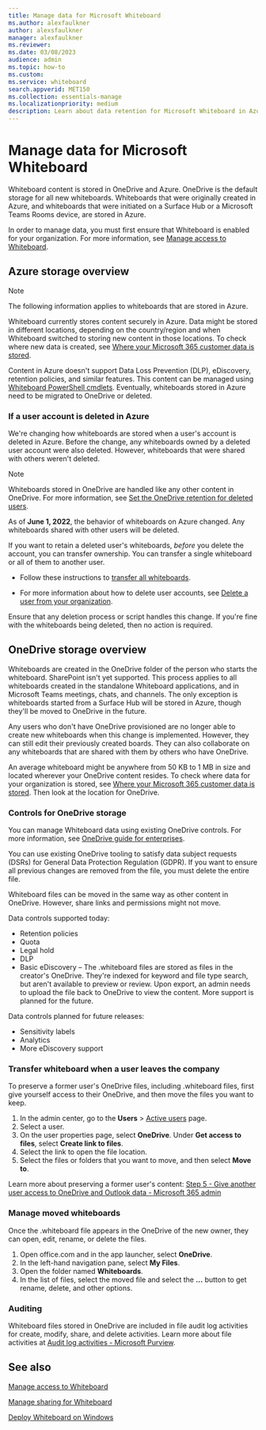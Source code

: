 ```yaml
---
title: Manage data for Microsoft Whiteboard
ms.author: alexfaulkner
author: alexsfaulkner
manager: alexfaulkner
ms.reviewer:
ms.date: 03/08/2023
audience: admin
ms.topic: how-to
ms.custom:
ms.service: whiteboard
search.appverid: MET150
ms.collection: essentials-manage
ms.localizationpriority: medium
description: Learn about data retention for Microsoft Whiteboard in Azure and OneDrive.
---
```


# Manage data for Microsoft Whiteboard

Whiteboard content is stored in OneDrive and Azure. OneDrive is the default storage for all new whiteboards. Whiteboards that were originally created in Azure, and whiteboards that were initiated on a Surface Hub or a Microsoft Teams Rooms device, are stored in Azure.

In order to manage data, you must first ensure that Whiteboard is enabled for your organization. For more information, see [Manage access to Whiteboard](manage-whiteboard-access-organizations.md).

## Azure storage overview

> [!NOTE]
> The following information applies to whiteboards that are stored in Azure.

Whiteboard currently stores content securely in Azure. Data might be stored in different locations, depending on the country/region and when Whiteboard switched to storing new content in those locations. To check where new data is created, see [Where your Microsoft 365 customer data is stored](/microsoft-365/enterprise/o365-data-locations).

Content in Azure doesn't support Data Loss Prevention (DLP), eDiscovery, retention policies, and similar features. This content can be managed using [Whiteboard PowerShell cmdlets](/powershell/module/whiteboardadmin/). Eventually, whiteboards stored in Azure need to be migrated to OneDrive or deleted.

### If a user account is deleted in Azure

We're changing how whiteboards are stored when a user's account is deleted in Azure. Before the change, any whiteboards owned by a deleted user account were also deleted. However, whiteboards that were shared with others weren't deleted.

> [!NOTE]
> Whiteboards stored in OneDrive are handled like any other content in OneDrive. For more information, see [Set the OneDrive retention for deleted users](/onedrive/set-retention).

As of **June 1, 2022**, the behavior of whiteboards on Azure changed. Any whiteboards shared with other users will be deleted.

If you want to retain a deleted user's whiteboards, *before* you delete the account, you can transfer ownership. You can transfer a single whiteboard or all of them to another user.

- Follow these instructions to [transfer all whiteboards](/powershell/module/whiteboardadmin/invoke-transferallwhiteboards).

- For more information about how to delete user accounts, see [Delete a user from your organization](/microsoft-365/admin/add-users/delete-a-user).

Ensure that any deletion process or script handles this change. If you're fine with the whiteboards being deleted, then no action is required.

## OneDrive storage overview

Whiteboards are created in the OneDrive folder of the person who starts the whiteboard. SharePoint isn't yet supported. This process applies to all whiteboards created in the standalone Whiteboard applications, and in Microsoft Teams meetings, chats, and channels. The only exception is whiteboards started from a Surface Hub will be stored in Azure, though they'll be moved to OneDrive in the future.

Any users who don't have OneDrive provisioned are no longer able to create new whiteboards when this change is implemented. However, they can still edit their previously created boards. They can also collaborate on any whiteboards that are shared with them by others who have OneDrive.

An average whiteboard might be anywhere from 50 KB to 1 MB in size and located wherever your OneDrive content resides. To check where data for your organization is stored, see [Where your Microsoft 365 customer data is stored](/microsoft-365/enterprise/o365-data-locations). Then look at the location for OneDrive.

### Controls for OneDrive storage

You can manage Whiteboard data using existing OneDrive controls. For more information, see [OneDrive guide for enterprises](/onedrive/plan-onedrive-enterprise).

You can use existing OneDrive tooling to satisfy data subject requests (DSRs) for General Data Protection Regulation (GDPR). If you want to ensure all previous changes are removed from the file, you must delete the entire file.

Whiteboard files can be moved in the same way as other content in OneDrive. However, share links and permissions might not move.

Data controls supported today:

- Retention policies
- Quota
- Legal hold
- DLP
- Basic eDiscovery – The .whiteboard files are stored as files in the creator's OneDrive. They're indexed for keyword and file type search, but aren't available to preview or review. Upon export, an admin needs to upload the file back to OneDrive to view the content. More support is planned for the future.

Data controls planned for future releases:

- Sensitivity labels
- Analytics
- More eDiscovery support

### Transfer whiteboard when a user leaves the company

To preserve a former user's OneDrive files, including .whiteboard files, first give yourself access to their OneDrive, and then move the files you want to keep.

1. In the admin center, go to the **Users** \> [Active users](https://go.microsoft.com/fwlink/p/?linkid=834822) page.
2. Select a user.
3. On the user properties page, select **OneDrive**. Under **Get access to files**, select **Create link to files**.
4. Select the link to open the file location.
5. Select the files or folders that you want to move, and then select **Move to**.

Learn more about preserving a former user's content: [Step 5 - Give another user access to OneDrive and Outlook data - Microsoft 365 admin](/admin/add-users/remove-former-employee-step-5)

### Manage moved whiteboards

Once the .whiteboard file appears in the OneDrive of the new owner, they can open, edit, rename, or delete the files.

1. Open office.com and in the app launcher, select **OneDrive**.
2. In the left-hand navigation pane, select **My Files**.
3. Open the folder named **Whiteboards**.
4. In the list of files, select the moved file and select the **...** button to get rename, delete, and other options.

### Auditing

Whiteboard files stored in OneDrive are included in file audit log activities for create, modify, share, and delete activities. Learn more about file activities at [Audit log activities - Microsoft Purview](/microsoft-365/compliance/audit-log-activities?view=o365-worldwide#file-and-page-activities&preserve-view=true).

## See also

[Manage access to Whiteboard](manage-whiteboard-access-organizations.md)

[Manage sharing for Whiteboard](manage-sharing-organizations.md)

[Deploy Whiteboard on Windows](deploy-on-windows-organizations.md)

